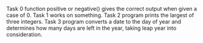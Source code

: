 Task 0 function positive or negative() gives the correct output when given a case of 0.
Task 1 works on something.
Task 2 program prints the largest of three integers.
Task 3 program converts a date to the day of year and determines how many days are left in the year, taking leap year into consideration.
